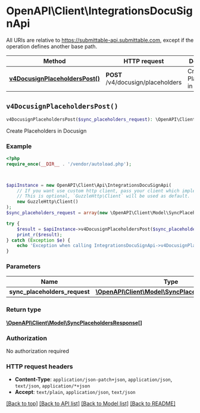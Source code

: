 # OpenAPI\Client\IntegrationsDocuSignApi

All URIs are relative to https://submittable-api.submittable.com, except if the operation defines another base path.

| Method | HTTP request | Description |
| ------------- | ------------- | ------------- |
| [**v4DocusignPlaceholdersPost()**](IntegrationsDocuSignApi.md#v4DocusignPlaceholdersPost) | **POST** /v4/docusign/placeholders | Create Placeholders in Docusign |


## `v4DocusignPlaceholdersPost()`

```php
v4DocusignPlaceholdersPost($sync_placeholders_request): \OpenAPI\Client\Model\SyncPlaceholdersResponse[]
```

Create Placeholders in Docusign

### Example

```php
<?php
require_once(__DIR__ . '/vendor/autoload.php');



$apiInstance = new OpenAPI\Client\Api\IntegrationsDocuSignApi(
    // If you want use custom http client, pass your client which implements `GuzzleHttp\ClientInterface`.
    // This is optional, `GuzzleHttp\Client` will be used as default.
    new GuzzleHttp\Client()
);
$sync_placeholders_request = array(new \OpenAPI\Client\Model\SyncPlaceholdersRequest()); // \OpenAPI\Client\Model\SyncPlaceholdersRequest[]

try {
    $result = $apiInstance->v4DocusignPlaceholdersPost($sync_placeholders_request);
    print_r($result);
} catch (Exception $e) {
    echo 'Exception when calling IntegrationsDocuSignApi->v4DocusignPlaceholdersPost: ', $e->getMessage(), PHP_EOL;
}
```

### Parameters

| Name | Type | Description  | Notes |
| ------------- | ------------- | ------------- | ------------- |
| **sync_placeholders_request** | [**\OpenAPI\Client\Model\SyncPlaceholdersRequest[]**](../Model/SyncPlaceholdersRequest.md)|  | [optional] |

### Return type

[**\OpenAPI\Client\Model\SyncPlaceholdersResponse[]**](../Model/SyncPlaceholdersResponse.md)

### Authorization

No authorization required

### HTTP request headers

- **Content-Type**: `application/json-patch+json`, `application/json`, `text/json`, `application/*+json`
- **Accept**: `text/plain`, `application/json`, `text/json`

[[Back to top]](#) [[Back to API list]](../../README.md#endpoints)
[[Back to Model list]](../../README.md#models)
[[Back to README]](../../README.md)
